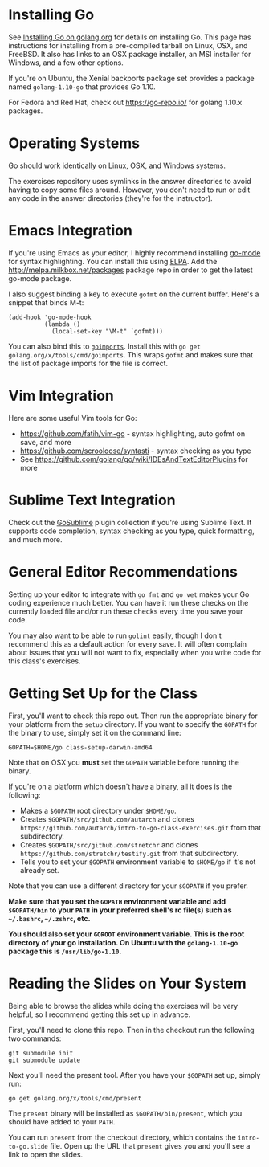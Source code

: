 # Installing Go

See [Installing Go on golang.org](http://golang.org/doc/install) for details
on installing Go. This page has instructions for installing from a
pre-compiled tarball on Linux, OSX, and FreeBSD. It also has links to an OSX
package installer, an MSI installer for Windows, and a few other options.

If you're on Ubuntu, the Xenial backports package set provides a package named
`golang-1.10-go` that provides Go 1.10.

For Fedora and Red Hat, check out https://go-repo.io/ for golang 1.10.x
packages.

# Operating Systems

Go should work identically on Linux, OSX, and Windows systems.

The exercises repository uses symlinks in the answer directories to avoid
having to copy some files around. However, you don't need to run or edit any
code in the answer directories (they're for the instructor).

# Emacs Integration

If you're using Emacs as your editor, I highly recommend installing
[go-mode](https://github.com/dominikh/go-mode.el) for syntax highlighting. You
can install this using [ELPA](http://www.emacswiki.org/emacs/ELPA). Add the
http://melpa.milkbox.net/packages package repo in order to get the latest
go-mode package.

I also suggest binding a key to execute `gofmt` on the current buffer. Here's
a snippet that binds M-t:

    (add-hook 'go-mode-hook
              (lambda ()
                (local-set-key "\M-t" `gofmt)))

You can also bind this to
[`goimports`](https://godoc.org/golang.org/x/tools/cmd/goimports). Install
this with `go get golang.org/x/tools/cmd/goimports`. This wraps `gofmt` and
makes sure that the list of package imports for the file is correct.

# Vim Integration

Here are some useful Vim tools for Go:

* https://github.com/fatih/vim-go - syntax highlighting, auto gofmt on save, and more
* https://github.com/scrooloose/syntasti - syntax checking as you type
* See https://github.com/golang/go/wiki/IDEsAndTextEditorPlugins for more

# Sublime Text Integration

Check out the [GoSublime](https://github.com/DisposaBoy/GoSublime) plugin
collection if you're using Sublime Text. It supports code completion, syntax
checking as you type, quick formatting, and much more.

# General Editor Recommendations

Setting up your editor to integrate with `go fmt` and `go vet` makes your Go
coding experience much better. You can have it run these checks on the
currently loaded file and/or run these checks every time you save your code.

You may also want to be able to run `golint` easily, though I don't recommend
this as a default action for every save. It will often complain about issues
that you will not want to fix, especially when you write code for this class's
exercises.

# Getting Set Up for the Class

First, you'll want to check this repo out. Then run the appropriate binary for
your platform from the `setup` directory. If you want to specify the `GOPATH`
for the binary to use, simply set it on the command line:

    GOPATH=$HOME/go class-setup-darwin-amd64

Note that on OSX you **must** set the `GOPATH` variable before running the
binary.

If you're on a platform which doesn't have a binary, all it does is the
following:

* Makes a `$GOPATH` root directory under `$HOME/go`.
* Creates `$GOPATH/src/github.com/autarch` and clones
  `https://github.com/autarch/intro-to-go-class-exercises.git` from that
  subdirectory.
* Creates `$GOPATH/src/github.com/stretchr` and clones
  `https://github.com/stretchr/testify.git` from that subdirectory.
* Tells you to set your `$GOPATH` environment variable to `$HOME/go` if it's
  not already set.

Note that you can use a different directory for your `$GOPATH` if you prefer.

**Make sure that you set the `GOPATH` environment variable and add
`$GOPATH/bin` to your `PATH` in your preferred shell's rc file(s) such as
`~/.bashrc`, `~/.zshrc`, etc.**

**You should also set your `GOROOT` environment variable. This is the root
directory of your go installation. On Ubuntu with the `golang-1.10-go` package
this is `/usr/lib/go-1.10`.**

# Reading the Slides on Your System

Being able to browse the slides while doing the exercises will be very
helpful, so I recommend getting this set up in advance.

First, you'll need to clone this repo. Then in the checkout run the following
two commands:

    git submodule init
    git submodule update

Next you'll need the present tool. After you have your `$GOPATH` set up,
simply run:

    go get golang.org/x/tools/cmd/present

The `present` binary will be installed as `$GOPATH/bin/present`, which you
should have added to your `PATH`.

You can run `present` from the checkout directory, which contains the
`intro-to-go.slide` file. Open up the URL that `present` gives you and you'll
see a link to open the slides.
